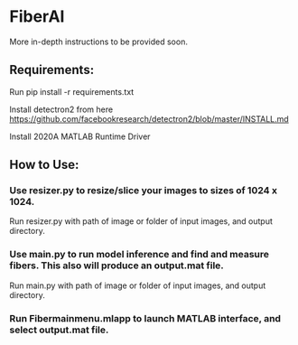 # FiberAI


More in-depth instructions to be provided soon.

## Requirements:

Run pip install -r requirements.txt

Install detectron2 from here https://github.com/facebookresearch/detectron2/blob/master/INSTALL.md

Install 2020A MATLAB Runtime Driver

## How to Use:

### Use resizer.py to resize/slice your images to sizes of 1024 x 1024. 

Run resizer.py with path of image or folder of input images, and output directory.  
  
### Use main.py to run model inference and find and measure fibers. This also will produce an output.mat file. 

Run main.py with path of image or folder of input images, and output directory.  
  
### Run Fibermainmenu.mlapp to launch MATLAB interface, and select output.mat file.
